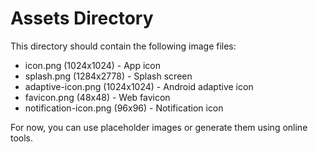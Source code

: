 # Assets Directory

This directory should contain the following image files:
- icon.png (1024x1024) - App icon
- splash.png (1284x2778) - Splash screen
- adaptive-icon.png (1024x1024) - Android adaptive icon
- favicon.png (48x48) - Web favicon
- notification-icon.png (96x96) - Notification icon

For now, you can use placeholder images or generate them using online tools.